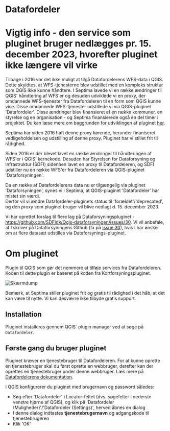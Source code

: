# Datafordeler

# Vigtig info - den service som pluginet bruger nedlægges pr. 15. december 2023, hvorefter pluginet ikke længere vil virke
Tilbage i 2016 var det ikke muligt at tilgå Datafordelerens WFS-data i QGIS. Dette skyldtes, at WFS-tjenesterne blev udstillet med en kompleks struktur som QGIS ikke kunne håndtere. I Septima lavede vi en række ændringer til QGIS' håndtering af WFS'er og desuden udviklede vi en proxy, der omdannede WFS-tjenester fra Datafordeleren til en form som QGIS kunne vise. Disse omdannede WFS-tjenester udstillede vi via QGIS-pluginet 'Datafordeler'. Disse ændringer blev finansieret af en række kommuner, en styrelse og en organisation - og Septima finansierede også en del timer i projektet. Du kan læse mere om baggrunden for udviklingen af pluginet <a href="https://septima.dk/nyheder/DatafordelerPlugin">her</a>.

Septima har siden 2016 haft denne proxy kørende, herunder finaniseret vedligeholdelsen og udstilling af denne proxy. Pluginet har vi stillet frit til rådighed.

Siden 2016 er der blevet lavet en række ændringer til håndteringen af WFS'er i QGIS' kernekode. Desuden har Styrelsen for Dataforsyning og Infrastruktur (SDFI) sidenhen lavet en proxy til Datafordeleren, og SDFI udstiller nu en række WFS'er fra Datafordeleren via QGIS-pluginet 'Dataforsyningen'.

Da en række af Datafordelerens data nu er tilgængelig via pluginet 'Dataforsyningen', synes vi i Septima, at QGIS-pluginet 'Datafordeler' har mistet sin værdi.   
Derfor vil vi ændre Datafordeler-pluginets status til 'forældet'/'deprecated', og den proxy som pluginet bruger vil blive nedlagt d. 15. december 2023.

Vi har oprettet forslag til flere lag på Dataforsyningspluginet - https://github.com/SDFIdk/Qgis-dataforsyningen/issues/30.
Vi vil anbefale, at I skriver på Dataforsyningens Github (fx på <a href="https://github.com/SDFIdk/Qgis-dataforsyningen/issues/30">Issue 30</a>), hvis I har ønsker om at flere datasæt udstilles via Dataforsynings-pluginet.

# Om pluginet

Plugin til QGIS som gør det nemmere at tilføje services fra Datafordeleren. Koden til dette plugin er baseret på koden fra Kortforsyningspluginet.

![Skærmdump](docs/images/screendump.png)

Bemærk, at Septima stiller pluginet frit og gratis til rådighed i det håb, at det kan være til nytte. Vi kan desværre ikke tilbyde gratis support.

## Installation
Pluginet installeres gennem QGIS´ plugin manager ved at søge på `Datafordeler`.
  
## Første gang du bruger pluginet
Pluginet kræver en tjenestebruger til Datafordeleren. For at kunne oprette en tjenestebruger skal du først oprette en webbruger, derefter kan der oprettes en tjenestebruger under denne webbruger. Læs mere på [Datafordelerens dokumentation](https://datafordeler.dk/vejledning/brugeradgang/brugeroprettelse/).

I QGIS konfigurerer du pluginet med brugernavn og password således:
- Søg efter 'Datafordeler' i Locator-feltet (dvs. søgefelter i nederste venstre hjørne af QGIS), og klik på 'Datafordeler (Muligheder)'/'Datafordeler (Settings)', herved åbnes en dialog
- I denne dialog indtastes **tjenestebrugernavn** og adgangskode til tjenestebrugeren
- Klik 'OK'
